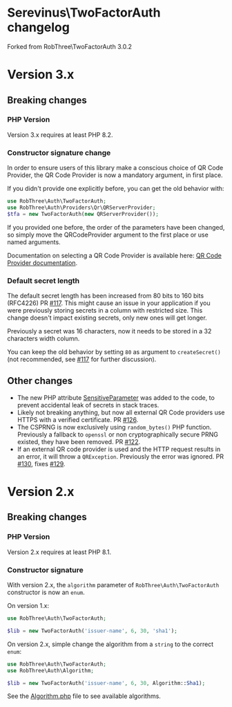 # Serevinus\TwoFactorAuth changelog

Forked from RobThree\TwoFactorAuth 3.0.2

# Version 3.x

## Breaking changes

### PHP Version

Version 3.x requires at least PHP 8.2.

### Constructor signature change

In order to ensure users of this library make a conscious choice of QR Code Provider, the QR Code Provider is now a mandatory argument, in first place.

If you didn't provide one explicitly before, you can get the old behavior with:

~~~php
use RobThree\Auth\TwoFactorAuth;
use RobThree\Auth\Providers\Qr\QRServerProvider;
$tfa = new TwoFactorAuth(new QRServerProvider());
~~~

If you provided one before, the order of the parameters have been changed, so simply move the QRCodeProvider argument to the first place or use named arguments.

Documentation on selecting a QR Code Provider is available here: [QR Code Provider documentation](https://robthree.github.io/TwoFactorAuth/qr-codes.html).

### Default secret length

The default secret length has been increased from 80 bits to 160 bits (RFC4226) PR [#117](https://github.com/RobThree/TwoFactorAuth/pull/117). This might cause an issue in your application if you were previously storing secrets in a column with restricted size. This change doesn't impact existing secrets, only new ones will get longer.

Previously a secret was 16 characters, now it needs to be stored in a 32 characters width column.

You can keep the old behavior by setting `80` as argument to `createSecret()` (not recommended, see [#117](https://github.com/RobThree/TwoFactorAuth/pull/117) for further discussion).

## Other changes

* The new PHP attribute [SensitiveParameter](https://www.php.net/manual/en/class.sensitiveparameter.php) was added to the code, to prevent accidental leak of secrets in stack traces.
* Likely not breaking anything, but now all external QR Code providers use HTTPS with a verified certificate. PR [#126](https://github.com/RobThree/TwoFactorAuth/pull/126).
* The CSPRNG is now exclusively using `random_bytes()` PHP function. Previously a fallback to `openssl` or non cryptographically secure PRNG existed, they have been removed. PR [#122](https://github.com/RobThree/TwoFactorAuth/pull/122).
* If an external QR code provider is used and the HTTP request results in an error, it will throw a `QRException`. Previously the error was ignored. PR [#130](https://github.com/RobThree/TwoFactorAuth/pull/130), fixes [#129](https://github.com/RobThree/TwoFactorAuth/issues/129).

# Version 2.x

## Breaking changes

### PHP Version

Version 2.x requires at least PHP 8.1.

### Constructor signature

With version 2.x, the `algorithm` parameter of `RobThree\Auth\TwoFactorAuth` constructor is now an `enum`.

On version 1.x:

~~~php
use RobThree\Auth\TwoFactorAuth;

$lib = new TwoFactorAuth('issuer-name', 6, 30, 'sha1');
~~~

On version 2.x, simple change the algorithm from a `string` to the correct `enum`:

~~~php
use RobThree\Auth\TwoFactorAuth;
use RobThree\Auth\Algorithm;

$lib = new TwoFactorAuth('issuer-name', 6, 30, Algorithm::Sha1);
~~~

See the [Algorithm.php](./lib/Algorithm.php) file to see available algorithms.
